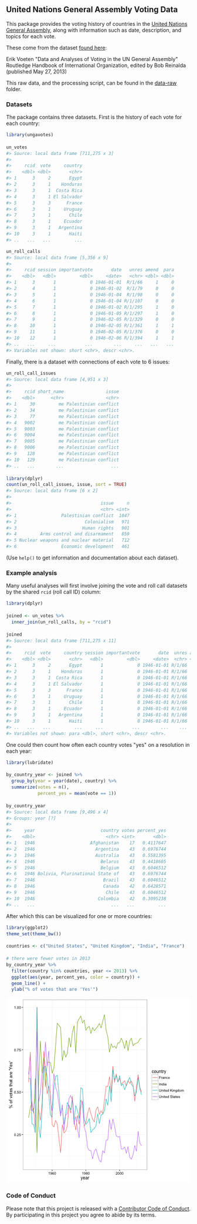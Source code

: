 <!-- README.md is generated from README.Rmd. Please edit that file -->



## United Nations General Assembly Voting Data

This package provides the voting history of countries in the [United Nations General Assembly](http://www.un.org/en/ga/), along with information such as date, description, and topics for each vote.

These come from the dataset [found here](https://dataverse.harvard.edu/dataset.xhtml?persistentId=hdl:1902.1/12379):

Erik Voeten "Data and Analyses of Voting in the UN General Assembly" Routledge Handbook of International Organization, edited by Bob Reinalda (published May 27, 2013)

This raw data, and the processing script, can be found in the [data-raw](data-raw) folder.

### Datasets

The package contains three datasets. First is the history of each vote for each country:


```r
library(ungavotes)

un_votes
#> Source: local data frame [711,275 x 3]
#> 
#>     rcid  vote     country
#>    <dbl> <dbl>       <chr>
#> 1      3     2       Egypt
#> 2      3     1    Honduras
#> 3      3     1  Costa Rica
#> 4      3     1 El Salvador
#> 5      3     3      France
#> 6      3     1     Uruguay
#> 7      3     1       Chile
#> 8      3     1     Ecuador
#> 9      3     1   Argentina
#> 10     3     1       Haiti
#> ..   ...   ...         ...
```




```r
un_roll_calls
#> Source: local data frame [5,356 x 9]
#> 
#>     rcid session importantvote       date   unres amend  para
#>    <dbl>   <dbl>         <dbl>     <date>   <chr> <dbl> <dbl>
#> 1      3       1             0 1946-01-01  R/1/66     1     0
#> 2      4       1             0 1946-01-02  R/1/79     0     0
#> 3      5       1             0 1946-01-04  R/1/98     0     0
#> 4      6       1             0 1946-01-04 R/1/107     0     0
#> 5      7       1             0 1946-01-02 R/1/295     1     0
#> 6      8       1             0 1946-01-05 R/1/297     1     0
#> 7      9       1             0 1946-02-05 R/1/329     0     0
#> 8     10       1             0 1946-02-05 R/1/361     1     1
#> 9     11       1             0 1946-02-05 R/1/376     0     0
#> 10    12       1             0 1946-02-06 R/1/394     1     1
#> ..   ...     ...           ...        ...     ...   ...   ...
#> Variables not shown: short <chr>, descr <chr>.
```

Finally, there is a dataset with connections of each vote to 6 issues:


```r
un_roll_call_issues
#> Source: local data frame [4,951 x 3]
#> 
#>     rcid short_name                issue
#>    <dbl>      <chr>                <chr>
#> 1     30         me Palestinian conflict
#> 2     34         me Palestinian conflict
#> 3     77         me Palestinian conflict
#> 4   9002         me Palestinian conflict
#> 5   9003         me Palestinian conflict
#> 6   9004         me Palestinian conflict
#> 7   9005         me Palestinian conflict
#> 8   9006         me Palestinian conflict
#> 9    128         me Palestinian conflict
#> 10   129         me Palestinian conflict
#> ..   ...        ...                  ...

library(dplyr)
count(un_roll_call_issues, issue, sort = TRUE)
#> Source: local data frame [6 x 2]
#> 
#>                                  issue     n
#>                                  <chr> <int>
#> 1                 Palestinian conflict  1047
#> 2                          Colonialism   971
#> 3                         Human rights   901
#> 4         Arms control and disarmament   859
#> 5 Nuclear weapons and nuclear material   712
#> 6                 Economic development   461
```

(Use `help()` to get information and documentation about each dataset).

### Example analysis

Many useful analyses will first involve joining the vote and roll call datasets by the shared `rcid` (roll call ID) column:


```r
library(dplyr)

joined <- un_votes %>%
  inner_join(un_roll_calls, by = "rcid")

joined
#> Source: local data frame [711,275 x 11]
#> 
#>     rcid  vote     country session importantvote       date  unres amend
#>    <dbl> <dbl>       <chr>   <dbl>         <dbl>     <date>  <chr> <dbl>
#> 1      3     2       Egypt       1             0 1946-01-01 R/1/66     1
#> 2      3     1    Honduras       1             0 1946-01-01 R/1/66     1
#> 3      3     1  Costa Rica       1             0 1946-01-01 R/1/66     1
#> 4      3     1 El Salvador       1             0 1946-01-01 R/1/66     1
#> 5      3     3      France       1             0 1946-01-01 R/1/66     1
#> 6      3     1     Uruguay       1             0 1946-01-01 R/1/66     1
#> 7      3     1       Chile       1             0 1946-01-01 R/1/66     1
#> 8      3     1     Ecuador       1             0 1946-01-01 R/1/66     1
#> 9      3     1   Argentina       1             0 1946-01-01 R/1/66     1
#> 10     3     1       Haiti       1             0 1946-01-01 R/1/66     1
#> ..   ...   ...         ...     ...           ...        ...    ...   ...
#> Variables not shown: para <dbl>, short <chr>, descr <chr>.
```

One could then count how often each country votes "yes" on a resolution in each year:


```r
library(lubridate)

by_country_year <- joined %>%
  group_by(year = year(date), country) %>%
  summarize(votes = n(),
            percent_yes = mean(vote == 1))

by_country_year
#> Source: local data frame [9,496 x 4]
#> Groups: year [?]
#> 
#>     year                         country votes percent_yes
#>    <dbl>                           <chr> <int>       <dbl>
#> 1   1946                     Afghanistan    17   0.4117647
#> 2   1946                       Argentina    43   0.6976744
#> 3   1946                       Australia    43   0.5581395
#> 4   1946                         Belarus    43   0.4418605
#> 5   1946                         Belgium    43   0.6046512
#> 6   1946 Bolivia, Plurinational State of    43   0.6976744
#> 7   1946                          Brazil    43   0.6046512
#> 8   1946                          Canada    42   0.6428571
#> 9   1946                           Chile    43   0.6046512
#> 10  1946                        Colombia    42   0.3095238
#> ..   ...                             ...   ...         ...
```

After which this can be visualized for one or more countries:


```r
library(ggplot2)
theme_set(theme_bw())

countries <- c("United States", "United Kingdom", "India", "France")

# there were fewer votes in 2013
by_country_year %>%
  filter(country %in% countries, year <= 2013) %>%
  ggplot(aes(year, percent_yes, color = country)) +
  geom_line() +
  ylab("% of votes that are 'Yes'")
```

![plot of chunk by_country_year_plot](README-by_country_year_plot-1.png)

### Code of Conduct

Please note that this project is released with a [Contributor Code of Conduct](CONDUCT.md). By participating in this project you agree to abide by its terms.
